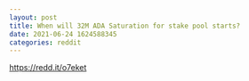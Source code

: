 ```yaml
--- 
layout: post 
title: When will 32M ADA Saturation for stake pool starts? 
date: 2021-06-24 1624588345 
categories: reddit 
--- 
```

https://redd.it/o7eket